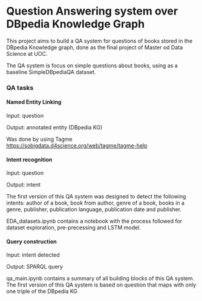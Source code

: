 # Question Answering system over DBpedia Knowledge Graph

This project aims to build a QA system for questions of books stored in the DBpedia Knowledge graph, done as the final project of Master od Data Science at UOC.

The QA system is focus on simple questions about books, using as a baseline SimpleDBpediaQA dataset.

### QA tasks

#### Named Entity Linking
Input: question

Output: annotated entity (DBpedia KG) 

Was done by using Tagme https://sobigdata.d4science.org/web/tagme/tagme-help

#### Intent recognition
Input: question

Output: intent

The first version of this QA system was designed to detect the following intents: author of a book, book from author, genre of a book, books in a genre, publisher, publication language, publication date and publisher.

EDA_datasets.ipynb contains a notebook with the process followed for dataset exploration, pre-precessing and LSTM model.

#### Query construction
Input: intent detected

Output: SPARQL query

qa_main.ipynb contains a summary of all building blocks of this QA system. The first version of this QA system is based on question that maps with only one triple of the DBpedia KG

